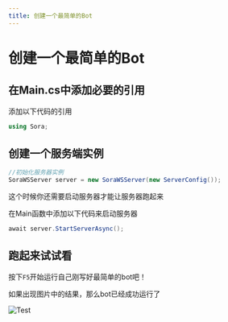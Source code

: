 ```yaml
---
title: 创建一个最简单的Bot
---
```


# 创建一个最简单的Bot

## 在Main.cs中添加必要的引用

添加以下代码的引用

```csharp
using Sora;
```



## 创建一个服务端实例

```csharp
//初始化服务器实例
SoraWSServer server = new SoraWSServer(new ServerConfig());
```

这个时候你还需要启动服务器才能让服务器跑起来

在Main函数中添加以下代码来启动服务器

```csharp
await server.StartServerAsync();
```

## 跑起来试试看

按下`F5`开始运行自己刚写好最简单的bot吧！

如果出现图片中的结果，那么bot已经成功运行了

![Test](https://i.loli.net/2020/10/15/WMfKBZO3uCalHmS.png)